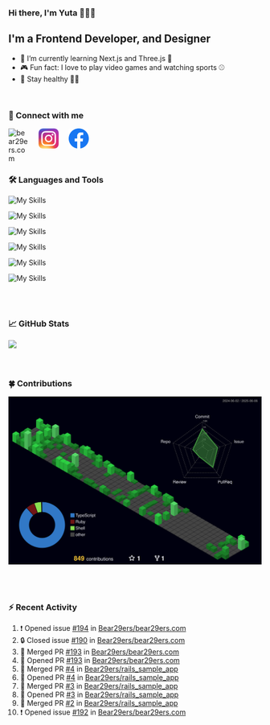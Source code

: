 ### Hi there, I'm Yuta 🤟🏻🐻

## I'm a Frontend Developer, and Designer

- 🌱 I’m currently learning Next.js and Three.js 🤣
- 🎮 Fun fact: I love to play video games and watching sports ⚾️
- 🏃 Stay healthy 🏋🏻

<br />

### :wave: Connect with me

[<img align="left" alt="bear29ers.com" width="40px" src="https://user-images.githubusercontent.com/39920490/156489586-f125813b-e344-46d6-9306-f5786684b976.jpg" style="margin-right: 20px;" />](https://bear29ers.com)
[<img align="left" alt="Yuta Okuma | Instagram" width="40px" src="https://github.com/github/explore/blob/main/topics/instagram/instagram.png?raw=true" style="margin-right: 20px;" />](https://www.instagram.com/bear29ers/)
[<img align="left" alt="Yuta Okuma | Facebook" width="40px" src="https://github.com/github/explore/blob/main/topics/facebook/facebook.png?raw=true" style="margin-right: 20px;" />](https://www.facebook.com/bear29ers/)

<!-- [<img align="left" alt="Yuta Okuma | Wantedly" width="40px" src="https://user-images.githubusercontent.com/39920490/156489528-fdc520d6-10f1-43b6-8bf8-fadf8dcf1a90.jpg" style="margin-right: 20px;" />](https://www.wantedly.com/id/yuta_okuma_b) -->

<br />
<br />
<br />
<br />

### :hammer_and_wrench: Languages and Tools

![My Skills](https://skillicons.dev/icons?i=html,css,sass,bootstrap,tailwind,js,ts,jquery,threejs,react)

![My Skills](https://skillicons.dev/icons?i=styledcomponents,emotion,materialui,nextjs,vercel,vue,nuxt,pinia,nodejs,express)

![My Skills](https://skillicons.dev/icons?i=webpack,vite,jest,vitest,babel,regex,npm,pnpm,php,laravel)

![My Skills](https://skillicons.dev/icons?i=mysql,sqlite,docker,git,github,githubactions,aws,firebase,vim,neovim)

![My Skills](https://skillicons.dev/icons?i=linux,bash,lua,markdown,svg,webstorm,vscode,atom,figma,xd)

![My Skills](https://skillicons.dev/icons?i=ps,ai,pr,ae,postman,sentry,codepen,stackoverflow,discord,apple)

<br />
<br />

### :chart_with_upwards_trend: GitHub Stats

<div style="display: flex;">
    <a href="https://github.com/Bear29ers">
        <img height="220px;" src="https://github-readme-stats-yuta-okumas-projects.vercel.app/api?username=Bear29ers&show_icons=true&theme=bear">
    </a>
</div>

<br />
<br />

### :four_leaf_clover: Contributions

![](./profile-3d-contrib/profile-night-green.svg)

<br />
<br />

### :zap: Recent Activity

<!--START_SECTION:activity-->

1. ❗ Opened issue [#194](https://github.com/Bear29ers/bear29ers.com/issues/194) in [Bear29ers/bear29ers.com](https://github.com/Bear29ers/bear29ers.com)
2. 🔒 Closed issue [#190](https://github.com/Bear29ers/bear29ers.com/issues/190) in [Bear29ers/bear29ers.com](https://github.com/Bear29ers/bear29ers.com)
3. 🎉 Merged PR [#193](https://github.com/Bear29ers/bear29ers.com/pull/193) in [Bear29ers/bear29ers.com](https://github.com/Bear29ers/bear29ers.com)
4. 💪 Opened PR [#193](https://github.com/Bear29ers/bear29ers.com/pull/193) in [Bear29ers/bear29ers.com](https://github.com/Bear29ers/bear29ers.com)
5. 🎉 Merged PR [#4](https://github.com/Bear29ers/rails_sample_app/pull/4) in [Bear29ers/rails_sample_app](https://github.com/Bear29ers/rails_sample_app)
6. 💪 Opened PR [#4](https://github.com/Bear29ers/rails_sample_app/pull/4) in [Bear29ers/rails_sample_app](https://github.com/Bear29ers/rails_sample_app)
7. 🎉 Merged PR [#3](https://github.com/Bear29ers/rails_sample_app/pull/3) in [Bear29ers/rails_sample_app](https://github.com/Bear29ers/rails_sample_app)
8. 💪 Opened PR [#3](https://github.com/Bear29ers/rails_sample_app/pull/3) in [Bear29ers/rails_sample_app](https://github.com/Bear29ers/rails_sample_app)
9. 🎉 Merged PR [#2](https://github.com/Bear29ers/rails_sample_app/pull/2) in [Bear29ers/rails_sample_app](https://github.com/Bear29ers/rails_sample_app)
10. ❗ Opened issue [#192](https://github.com/Bear29ers/bear29ers.com/issues/192) in [Bear29ers/bear29ers.com](https://github.com/Bear29ers/bear29ers.com)

<!--END_SECTION:activity-->
